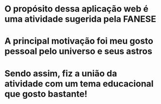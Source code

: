 # O propósito dessa aplicação web é uma atividade sugerida pela FANESE
# A principal motivação foi meu gosto pessoal pelo universo e seus astros
# Sendo assim, fiz a união da atividade com um tema educacional que gosto bastante!
